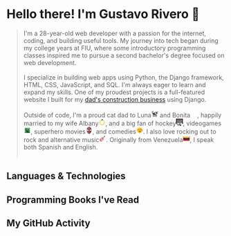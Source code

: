 # Hello there! I'm Gustavo Rivero &#128227;

> I'm a 28-year-old web developer with a passion for the internet, coding, and building useful tools. My journey into tech began during my college years at FIU, where some introductory programming classes inspired me to pursue a second bachelor's degree focused on web development.<br><br>
I specialize in building web apps using Python, the Django framework, HTML, CSS, JavaScript, and SQL. I'm always eager to learn and expand my skills. One of my proudest projects is a full-featured website I built for my [dad's construction business][cis] using Django. <br><br>
Outside of code, I'm a proud cat dad to Luna![black cat](assets/icons/blackcat.png) and Bonita![white cat](assets/icons/whitecat.png), happily married to my wife Albany![ring](assets/icons/ring.png), and a big fan of hockey![hockey](assets/icons/hockey.png), videogames![videogames](assets/icons/videogame.png), superhero movies![superhero](assets/icons/hero.png), and comedies![comedy](assets/icons/comedy.png). I also love rocking out to rock and alternative music![rocknroll](assets/icons/rock.png). Originally from Venezuela![Venezuelan Flag](assets/icons/vnz.png), I speak both Spanish and English.<br><br>



## Languages & Technologies


## Programming Books I've Read

## My GitHub Activity


[cis]: https://www.constructionintegratedservices.com/
